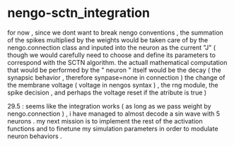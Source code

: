 # nengo-sctn_integration
 for now , since we dont want to break nengo conventions , the summation of the spikes multiplied by the weights would be taken care of by the nengo.connection class and inputed into the neuron as the current "J"  ( though we would carefully need to choose and define its parameters to correspond with the SCTN  algorithm.
 the actuall mathematical computation that would be performed by the " neuron " itself would be the decay ( the synapsic behavior  , therefore synpase=none in connection )  the  change of the membrane voltage ( voltage in nengos syntax )  ,  the rng  module, the spike decision , and perhaps the voltage reset if the atribute is true  )

29.5 : seems like the integration works ( as long as we pass weight by nengo.connection ) , i have managed to almost decode a sin wave with 5 neurons . my next mission is to implement the rest of the activation functions and to finetune my  simulation parameters in order to modulate neuron behaviors .
